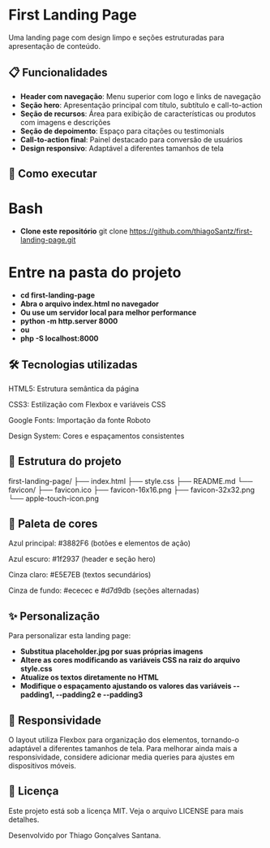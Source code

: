 # First Landing Page

Uma landing page com design limpo e seções estruturadas para apresentação de conteúdo.

## 📋 Funcionalidades

- **Header com navegação**: Menu superior com logo e links de navegação
- **Seção hero**: Apresentação principal com título, subtítulo e call-to-action
- **Seção de recursos**: Área para exibição de características ou produtos com imagens e descrições
- **Seção de depoimento**: Espaço para citações ou testimonials
- **Call-to-action final**: Painel destacado para conversão de usuários
- **Design responsivo**: Adaptável a diferentes tamanhos de tela

## 🚀 Como executar

# Bash

- **Clone este repositório**
git clone https://github.com/thiagoSantz/first-landing-page.git

# Entre na pasta do projeto

- **cd first-landing-page**
- **Abra o arquivo index.html no navegador**
- **Ou use um servidor local para melhor performance**
- **python -m http.server 8000**
- **ou**
- **php -S localhost:8000**

## 🛠️ Tecnologias utilizadas

HTML5: Estrutura semântica da página

CSS3: Estilização com Flexbox e variáveis CSS

Google Fonts: Importação da fonte Roboto

Design System: Cores e espaçamentos consistentes

## 📝 Estrutura do projeto

first-landing-page/
├── index.html
├── style.css
├── README.md
└── favicon/
    ├── favicon.ico
    ├── favicon-16x16.png
    ├── favicon-32x32.png
    └── apple-touch-icon.png

## 🎨 Paleta de cores

Azul principal: #3882F6 (botões e elementos de ação)

Azul escuro: #1f2937 (header e seção hero)

Cinza claro: #E5E7EB (textos secundários)

Cinza de fundo: #ececec e #d7d9db (seções alternadas)

## ✨ Personalização

Para personalizar esta landing page:

- **Substitua placeholder.jpg por suas próprias imagens**
- **Altere as cores modificando as variáveis CSS na raiz do arquivo style.css**
- **Atualize os textos diretamente no HTML**
- **Modifique o espaçamento ajustando os valores das variáveis --padding1, --padding2 e --padding3**

## 📱 Responsividade

O layout utiliza Flexbox para organização dos elementos, tornando-o adaptável a diferentes tamanhos de tela. Para melhorar ainda mais a responsividade, considere adicionar media queries para ajustes em dispositivos móveis.

## 📄 Licença
Este projeto está sob a licença MIT. Veja o arquivo LICENSE para mais detalhes.

Desenvolvido por Thiago Gonçalves Santana.
